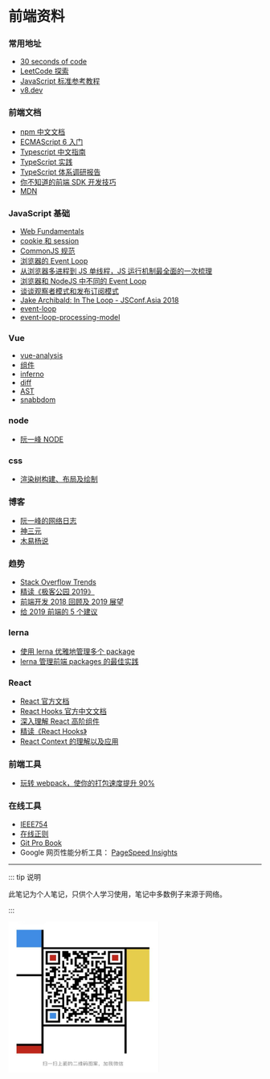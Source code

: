 # 前端资料

### 常用地址

- [30 seconds of code](https://30secondsofcode.org/#top)
- [LeetCode 探索](https://leetcode-cn.com/explore/)
- [JavaScript 标准参考教程](https://javascript.ruanyifeng.com/#introduction)
- [v8.dev](https://v8.dev/)

### 前端文档

- [npm 中文文档](https://www.npmjs.cn/ 'npm 中文文档')
- [ECMAScript 6 入门](http://es6.ruanyifeng.com/)
- [Typescript 中文指南](https://www.tslang.cn/docs/home.html)
- [TypeScript 实践](https://juejin.im/post/5a9c004a6fb9a028b92c9e91)
- [TypeScript 体系调研报告](https://juejin.im/post/59c46bc86fb9a00a4636f939)
- [你不知道的前端 SDK 开发技巧](https://juejin.im/post/5a278d2a6fb9a044fd11a245)
- [MDN](https://developer.mozilla.org/zh-CN/docs/Web/JavaScript)

### JavaScript 基础

- [Web Fundamentals](https://developers.google.com/web/fundamentals/)
- [cookie 和 session](https://github.com/mqyqingfeng/Blog/issues/157)
- [CommonJS 规范](https://javascript.ruanyifeng.com/nodejs/module.html#toc2)
- [浏览器的 Event Loop](https://mp.weixin.qq.com/s/N5G3RKTkEG4CMtOwBWkm3g)
- [从浏览器多进程到 JS 单线程，JS 运行机制最全面的一次梳理](https://juejin.im/post/5a6547d0f265da3e283a1df7#heading-11)
- [浏览器和 NodeJS 中不同的 Event Loop](https://github.com/kaola-fed/blog/issues/234#phase)
- [谈谈观察者模式和发布订阅模式](https://juejin.im/post/5bb1bb616fb9a05d2b6dccfa)
- [Jake Archibald: In The Loop - JSConf.Asia 2018](https://www.youtube.com/watch?reload=9&v=cCOL7MC4Pl0&feature=youtu.be)
- [event-loop](https://stackoverflow.com/questions/25915634/difference-between-microtask-and-macrotask-within-an-event-loop-context)
- [event-loop-processing-model](https://html.spec.whatwg.org/#event-loop-processing-model)

### Vue

- [vue-analysis](https://ustbhuangyi.github.io/vue-analysis/)
- [组件](http://hcysun.me/vue-design/zh/essence-of-comp.html)
- [inferno](https://github.com/infernojs/inferno)
- [diff](https://neil.fraser.name/writing/diff/)
- [AST](https://mp.weixin.qq.com/s/fH2xYo_Bad0mgvo0OdYRZQ)
- [snabbdom](https://github.com/snabbdom/snabbdom)

### node

- [阮一峰 NODE](https://javascript.ruanyifeng.com/nodejs/basic.html)

### css

- [渲染树构建、布局及绘制](https://developers.google.com/web/fundamentals/performance/critical-rendering-path/render-tree-construction?hl=zh-cn)

### 博客

- [阮一峰的网络日志](http://www.ruanyifeng.com/blog/javascript/)
- [神三元](https://juejin.im/user/5c45ddf06fb9a04a006f5491/posts)
- [木易杨说](https://juejin.im/user/56dea4aa7664bf00559f002d/posts)

### 趋势

- [Stack Overflow Trends](https://insights.stackoverflow.com/trends?tags=npm%2Cgulp%2Cgruntjs%2Cwebpack)
- [精读《极客公园 2019》](https://juejin.im/post/5c4e51ae518825253806592b)
- [前端开发 2018 回顾及 2019 展望](https://www.html.cn/archives/10384)
- [给 2019 前端的 5 个建议](https://zhuanlan.zhihu.com/p/55357377)

### lerna

- [使用 lerna 优雅地管理多个 package](https://zhuanlan.zhihu.com/p/35237759)
- [lerna 管理前端 packages 的最佳实践](https://juejin.im/post/5a989fb451882555731b88c2)

### React

- [React 官方文档](https://react.docschina.org/docs/hello-world.html)
- [React Hooks 官方中文文档](https://react.docschina.org/docs/hooks-intro.html)
- [深入理解 React 高阶组件](https://zhuanlan.zhihu.com/p/24776678)
- [精读《React Hooks》](https://zhuanlan.zhihu.com/p/49408348)
- [React Context 的理解以及应用](https://juejin.im/post/5a90e0545188257a63112977)

### 前端工具

- [玩转 webpack，使你的打包速度提升 90%](https://juejin.im/post/5e53dbbc518825494905c45f)

### 在线工具

- [IEEE754](https://www.h-schmidt.net/FloatConverter/IEEE754.html)
- [在线正则](https://regexper.com/)
- [Git Pro Book](https://git-scm.com/book/zh/v2)
- Google 网页性能分析工具： [PageSpeed Insights](https://developers.google.com/speed/pagespeed/insights/)

---

::: tip 说明

此笔记为个人笔记，只供个人学习使用，笔记中多数例子来源于网络。

:::

<img src="./.vuepress/public/WechatIMG4.jpeg" width="300" height="300" align="middle" />
